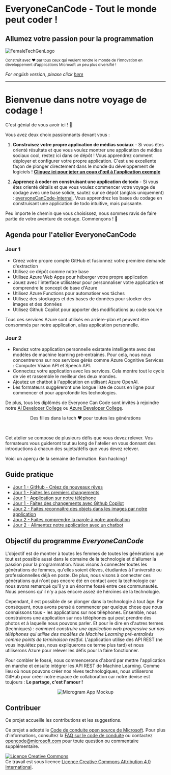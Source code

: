# EveryoneCanCode - Tout le monde peut coder ! 
## Allumez votre passion pour la programmation

![FemaleTechGenLogo](./img/BannerEveryoneCanCode.png)

  <p>
    <sub>Construit avec ❤ par tous ceux qui veulent rendre le monde de l'innovation en développement d'applications Microsoft un peu plus diversifié ! </sub>
  </p>

</div>

*For english version, please click [here](README_EN.md)*

<hr>

# Bienvenue dans notre voyage de codage !

C'est génial de vous avoir ici ! 🎉

Vous avez deux choix passionnants devant vous :

1. **Construisez votre propre application de médias sociaux** - Si vous êtes orienté résultats et que vous voulez montrer une application de médias sociaux cool, restez ici dans ce dépôt ! Vous apprendrez comment déployer et configurer votre propre application. C'est une excellente façon de plonger directement dans le monde du développement de logiciels ! **[Cliquez ici pour jeter un coup d'œil à l'application exemple](https://microsoft.github.io/everyonecancode/)**

3. **Apprenez à coder en construisant une application de todo** - Si vous êtes orienté détails et que vous voulez commencer votre voyage de codage avec une base solide, sautez sur ce dépôt (anglais uniquement) : [everyoneCanCode-Internal](https://github.com/microsoft/everyoneCanCode-Internal). Vous apprendrez les bases du codage en construisant une application de todo intuitive, mais puissante.

Peu importe le chemin que vous choisissez, nous sommes ravis de faire partie de votre aventure de codage. Commençons ! 🚀

## Agenda pour l'atelier EveryoneCanCode

### Jour 1
- Créez votre propre compte GitHub et fusionnez votre première demande d'extraction
- Utilisez ce dépôt comme notre base
- Utilisez Azure Web Apps pour héberger votre propre application
- Jouez avec l'interface utilisateur pour personnaliser votre application et comprendre le concept de base d'Azure
- Utilisez Azure Functions pour automatiser vos tâches
- Utilisez des stockages et des bases de données pour stocker des images et des données
- Utilisez Github Copilot pour apporter des modifications au code source

Tous ces services Azure sont utilisés en arrière-plan et peuvent être consommés par notre application, alias application personnelle.

### Jour 2
- Rendez votre application personnelle existante intelligente avec des modèles de machine learning pré-entraînés. Pour cela, nous nous concentrerons sur nos services gérés comme Azure Cognitive Services : Computer Vision API et Speech API.
- Connectez votre application avec les services. Cela montre tout le cycle de vie et rassemble le meilleur des deux mondes.
- Ajoutez un chatbot à l'application en utilisant Azure OpenAI.
- Les formateurs suggéreront une longue liste de cours en ligne pour commencer et pour approfondir les technologies.

De plus, tous les diplômés de Everyone Can Code sont invités à rejoindre notre [AI Developer College](https://github.com/azuredevcollege/aidevcollege) ou
[Azure Developer College](https://github.com/azuredevcollege/trainingdays).

<div align="center">
  <p> Des filles dans la tech ❤︎ pour toutes les générations</p>
</div>

<br>

Cet atelier se compose de plusieurs défis que vous devez relever. Vos formateurs vous guideront tout au long de l'atelier en vous donnant des introductions à chacun des sujets/défis que vous devez relever.

Voici un aperçu de la semaine de formation. Bon hacking !

## Guide pratique

- [Jour 1 - GitHub - Créez de nouveaux rêves](instructions/day1/GitHub/README_FR.md)
- [Jour 1 - Faites les premiers changements](instructions/day1/ApplicationPart1/README_FR.md)
- [Jour 1 - Application sur notre téléphone](instructions/day1/ApplicationPart2/README_FR.md)
- [Jour 1 - Faites des changements avec Github Copilot](instructions/day1/ApplicationPart3/README_FR.md)
- [Jour 2 - Faites reconnaître des objets dans les images par notre application](instructions/day2/Vision/README_FR.md)
- [Jour 2 - Faites comprendre la parole à notre application](instructions/day2/Speech/README_FR.md)
- [Jour 2 - Alimentez notre application avec un chatbot](instructions/day2/Chat/README_FR.md)

## Objectif du programme *EveryoneCanCode* 

L'objectif est de montrer à toutes les femmes de toutes les générations que tout est possible aussi dans le domaine de la technologie et d'allumer la passion pour la programmation. Nous visons à connecter toutes les générations de femmes, qu'elles soient élèves, étudiantes à l'université ou professionnelles déjà en poste. De plus, nous visons à connecter ces générations qui n'ont pas encore été en contact avec la technologie car nous avons remarqué qu'il y a un énorme fossé entre ces communautés. Nous pensons qu'il n'y a pas encore assez de héroïnes de la technologie.

Cependant, il est possible de se plonger dans la technologie à tout âge. Par conséquent, nous avons pensé à commencer par quelque chose que nous connaissons tous - les applications sur nos téléphones. Ensemble, nous construirons une application sur nos téléphones qui peut prendre des photos et à laquelle nous pouvons parler. Et pour le dire en d'autres termes (techniques) : _comment construire une application web progressive sur nos téléphones qui utilise des modèles de Machine Learning pré-entraînés comme points de terminaison restful_. L'application utilise des API REST (ne vous inquiétez pas, nous expliquerons ce terme plus tard) et nous utiliserons Azure pour relever les défis pour la faire fonctionner.

Pour combler le fossé, nous commencerons d'abord par mettre l'application en marche et ensuite intégrer les API REST de Machine Learning. Comme lieu où nous pouvons créer nos rêves technologiques, nous utiliserons GitHub pour créer notre espace de collaboration car notre devise est toujours : **Le partage, c'est l'amour !**

<div align="center">
  <p></p>
  <img src="./img/microgram-mock.png" alt="Microgram App Mockup" />
</div>

## Contribuer

Ce projet accueille les contributions et les suggestions.

Ce projet a adopté le [Code de conduite open source de Microsoft](https://opensource.microsoft.com/codeofconduct/).
Pour plus d'informations, consultez la [FAQ sur le code de conduite](https://opensource.microsoft.com/codeofconduct/faq/) ou
contactez [opencode@microsoft.com](mailto:opencode@microsoft.com) pour toute question ou commentaire supplémentaire.

[![Licence Creative Commons](https://i.creativecommons.org/l/by/4.0/88x31.png)](http://creativecommons.org/licenses/by/4.0/)  
Ce travail est sous licence [Licence Creative Commons Attribution 4.0 International](http://creativecommons.org/licenses/by/4.0/).